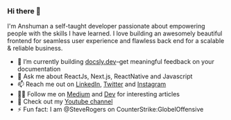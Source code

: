 ### Hi there 👋

I'm Anshuman a self-taught developer passionate about empowering people with the skills I have learned. I love building an awesomely beautiful frontend for seamless user experience and flawless back end for a scalable & reliable business.

- 🌱 I’m currently building [docsly.dev](https://docsly.dev)–get meaningful feedback on your documentation
- 💬 Ask me about ReactJs, Next.js, ReactNative and Javascript
- 📫 Reach me out on [LinkedIn](https://www.linkedin.com/in/itsanshuman/), [Twitter](https://twitter.com/sun_anshuman) and [Instagram](https://instagram.com/sun_anshuman)
- ✍🏽 Follow me on [Medium](https://anshuman-bhardwaj.medium.com) and [Dev](https://dev.to/anshuman_bhardwaj) for interesting articles
- 💟 Check out my [Youtube channel](https://www.youtube.com/c/AnshumanBhardwajTechEd)
- ⚡ Fun fact: I am @SteveRogers on CounterStrike:GlobelOffensive
